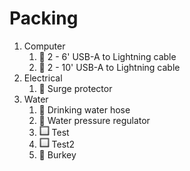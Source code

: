 # Packing

1. Computer
    1. :black_square_button: 2 -  6' USB-A to Lightning cable
    1. :black_square_button: 2 - 10' USB-A to Lightning cable
1. Electrical
    1. :black_square_button: Surge protector
1. Water
    1. :black_square_button: Drinking water hose
    1. :black_square_button: Water pressure regulator
    1. ![check](img/checkbox.png) Test
    1. ![check](img/checkbox2.png) Test2
    1. :black_square_button: Burkey

